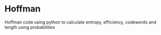 # Hoffman
Hoffman code using python to calculate entropy, efficiency, codewords and length using probabilities 

